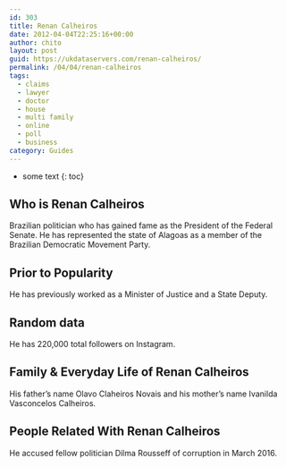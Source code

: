 ```yaml
---
id: 303
title: Renan Calheiros
date: 2012-04-04T22:25:16+00:00
author: chito
layout: post
guid: https://ukdataservers.com/renan-calheiros/
permalink: /04/04/renan-calheiros
tags:
  - claims
  - lawyer
  - doctor
  - house
  - multi family
  - online
  - poll
  - business
category: Guides
---
```


* some text
{: toc}


## Who is  Renan Calheiros
                  
                  
                  
Brazilian politician who has gained fame as the President of the Federal Senate. He has represented the state of Alagoas as a member of the Brazilian Democratic Movement Party.
                  
                
                
                
## Prior to Popularity 
                  
                  
                  
He has previously worked as a Minister of Justice and a State Deputy.
                  
                
                
                
## Random data 
                  
                  
                  
He has 220,000 total followers on Instagram.
                  
                
                
                
## Family & Everyday Life of Renan Calheiros
                  
                  
                  
His father&#8217;s name Olavo Claheiros Novais and his mother&#8217;s name Ivanilda Vasconcelos Calheiros. 
                  
                
                
                
## People Related With  Renan Calheiros
                  
                  
                  
He accused fellow politician Dilma Rousseff of corruption in March 2016.
                  
                
              
            
          
          
          
    
    
  

